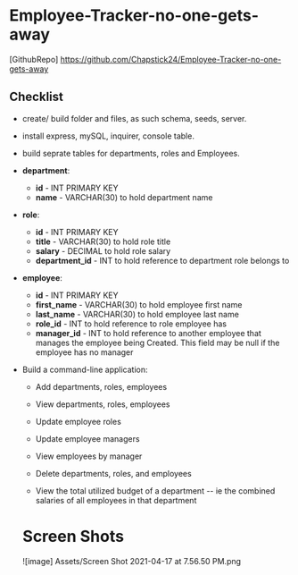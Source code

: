 # Employee-Tracker-no-one-gets-away

[GithubRepo] https://github.com/Chapstick24/Employee-Tracker-no-one-gets-away

## Checklist

* create/ build folder and files, as such schema, seeds, server. 

* install express, mySQL, inquirer, console table.

* build seprate tables for departments, roles and Employees. 
* **department**:

  * **id** - INT PRIMARY KEY
  * **name** - VARCHAR(30) to hold department name

* **role**:

  * **id** - INT PRIMARY KEY
  * **title** -  VARCHAR(30) to hold role title
  * **salary** -  DECIMAL to hold role salary
  * **department_id** -  INT to hold reference to department role belongs to

* **employee**:

  * **id** - INT PRIMARY KEY
  * **first_name** - VARCHAR(30) to hold employee first name
  * **last_name** - VARCHAR(30) to hold employee last name
  * **role_id** - INT to hold reference to role employee has
  * **manager_id** - INT to hold reference to another employee that manages the employee being Created. This field may be null if the employee has no manager

* Build a command-line application:

  * Add departments, roles, employees

  * View departments, roles, employees

  * Update employee roles

  * Update employee managers

  * View employees by manager

  * Delete departments, roles, and employees

  * View the total utilized budget of a department -- ie the combined salaries of all employees in that department


  # Screen Shots
  ![image] Assets/Screen Shot 2021-04-17 at 7.56.50 PM.png